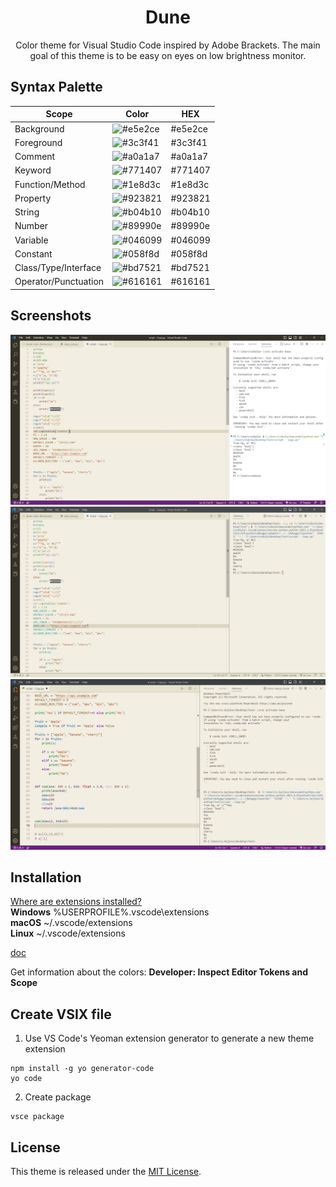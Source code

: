 <div align="center">

# Dune

Color theme for Visual Studio Code inspired by Adobe Brackets.
The main goal of this theme is to be easy on eyes on low brightness monitor.

</div>

## Syntax Palette

| Scope                | Color                                            | HEX     |
| -------------------- | ------------------------------------------------ | ------- |
| Background           | ![#e5e2ce](https://fakeimg.pl/35/e5e2ce/?text=+) | #e5e2ce |
| Foreground           | ![#3c3f41](https://fakeimg.pl/35/3c3f41/?text=+) | #3c3f41 |
| Comment              | ![#a0a1a7](https://fakeimg.pl/35/a0a1a7/?text=+) | #a0a1a7 |
| Keyword              | ![#771407](https://fakeimg.pl/35/771407/?text=+) | #771407 |
| Function/Method      | ![#1e8d3c](https://fakeimg.pl/35/1e8d3c/?text=+) | #1e8d3c |
| Property             | ![#923821](https://fakeimg.pl/35/923821/?text=+) | #923821 |
| String               | ![#b04b10](https://fakeimg.pl/35/b04b10/?text=+) | #b04b10 |
| Number               | ![#89990e](https://fakeimg.pl/35/89990e/?text=+) | #89990e |
| Variable             | ![#046099](https://fakeimg.pl/35/046099/?text=+) | #046099 |
| Constant             | ![#058f8d](https://fakeimg.pl/35/058f8d/?text=+) | #058f8d |
| Class/Type/Interface | ![#bd7521](https://fakeimg.pl/35/bd7521/?text=+) | #bd7521 |
| Operator/Punctuation | ![#616161](https://fakeimg.pl/35/616161/?text=+) | #616161 |

## Screenshots

![theme_old](screenshots/Code_2023-02-06_10-29-48.png)
![theme_new](screenshots/Code_2023-02-06_10-27-34.png)
![theme_new](screenshots/Code_2023-03-02_14-20-02.png)

## Installation
[Where are extensions installed?](https://code.visualstudio.com/docs/editor/extension-marketplace#_where-are-extensions-installed)    
**Windows** %USERPROFILE%\.vscode\extensions   
**macOS** ~/.vscode/extensions   
**Linux** ~/.vscode/extensions   

[doc](https://vscode-docs1.readthedocs.io/en/latest/getstarted/theme-color-reference/?q=panelTitle.activeBorder&check_keywords=yes&area=default)

Get information about the colors: **Developer: Inspect Editor Tokens and Scope**

## Create VSIX file

1. Use VS Code's Yeoman extension generator to generate a new theme extension
```
npm install -g yo generator-code
yo code
```
2. Create package
```
vsce package
```

## License

This theme is released under the [MIT License](https://github.com/vislupus/Dune/blob/main/LICENSE).

